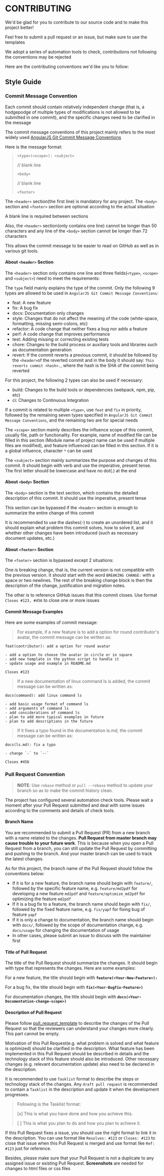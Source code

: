 # CONTRIBUTING

We'd be glad for you to contribute to our source code and to make this project better!

Feel free to submit a pull request or an issue, but make sure to use the templates

We adopt a series of automation tools to check, contributions not following the conventions may be rejected

Here are the contributing conventions we'd like you to follow:

## Style Guide

### Commit Message Convention

Each commit should contain relatively independent change (that is, a hodgepodge of multiple types of modifications is not allowed to be submitted in one commit), and the specific changes need to be clarified in the message

The commit message conventions of this project mainly refers to the most widely used [AngularJS Git Commit Message Conventions](https://docs.google.com/document/d/1QrDFcIiPjSLDn3EL15IJygNPiHORgU1_OOAqWjiDU5Y/edit#heading=h.uyo6cb12dt6w)

Here is the message format:

> `<type>(<scope>): <subject>`
>
> // blank line
>
> `<body>`
>
> // blank line
>
> `<footer>`

The `<header>` section(the first line) is mandatory for any project. The `<body>` section and `<footer>` section are optional according to the actual situation

A blank line is required between sections

Also, the `<header>` section(only contains one line) cannot be longer than 50 characters and any line of the `<body>` section cannot be longer than 72 characters

This allows the commit message to be easier to read on GitHub as well as in various git tools.

#### About `<header>` Section

The `<header>` section only contains one line and three fields(`<type>`, `<scope>` and `<subject>`) need to meet the requirements:

The `type` field mainly explains the type of the commit. Only the following 9 types are allowed to be used in `AngularJS Git Commit Message Conventions`:

- feat: A new feature
- fix: A bug fix
- docs: Documentation only changes
- style: Changes that do not affect the meaning of the code (white-space, formatting, missing semi-colons, etc)
- refactor: A code change that neither fixes a bug nor adds a feature
- perf: A code change that improves performance
- test: Adding missing or correcting existing tests
- chore: Changes to the build process or auxiliary tools and libraries such as documentation generation
- revert: If the commit reverts a previous commit, it should be followed by the `<header>`of the reverted commit and in the body it should say: `This reverts commit <hash>.`, where the hash is the SHA of the commit being reverted

For this project, the following 2 types can also be used if necessary:

- build: Changes to the build tools or dependencies (webpack, npm, pip, etc)
- ci: Changes to Continuous Integration

If a commit is related to multiple `<type>`, use `feat` and `fix` in priority, followed by the remaining seven types specified in `AngularJS Git Commit Message Conventions`, and the remaining two are for special needs

The `<scope>` section mainly describes the influence scope of this commit, usually file, path or functionality. For example, name of modified file can be filled in this section (Module name of project name can be used if multiple files are modified), and feature influenced can be filled in this section. If it is a global influence, character `*` can be used

The `<subject>` section mainly summarizes the purpose and changes of this commit. It should begin with verb and use the imperative, present tense. The first letter should be lowercase and have no dot(.) at the end

#### About `<body>` Section

The `<body>` section is the text section, which contains the detailed description of this commit. It should use the imperative, present tense

This section can be bypassed if the `<header>` section is enough to summarize the entire change of this commit

It is recommended to use the dashes(-) to create an unordered list, and it should explain what problem this commit solves, how to solve it, and whether other changes have been introduced (such as necessary document updates, etc.)

#### About `<footer>` Section

The `<footer>` section is bypassed except 2 situations:

One is breaking change, that is, the current version is not compatible with the previous version. It should start with the word `BREAKING CHANGE:` with a space or two newlines. The rest of the breaking change block is then the description of the change, justification and migration notes.

The other is to reference GitHub issues that this commit closes. Use format `Closes #123, #456` to close one or more issues

#### Commit Message Examples

Here are some examples of commit message:

> For example, if a new feature is to add a option for round contributor's avatar, the commit message can be written as:

```text
feat(contributor): add a option for round avatar

- add a option to choose the avatar in circle or in square
- add new template in the python script to handle it
- update usage and example in README.md

Closes #123
```

> If a new documentation of linux command ls is added, the commit message can be written as:

```text
docs(command): add linux command ls

- add basic usage format of command ls
- add arguments of command ls
- add considerations of command ls
- plan to add more typical examples in future
- plan to add descriptions in the future
```

> If it fixes a typo found in the documentation ls.md, the commit message can be written as:

```text
docs(ls.md): fix a typo

- change `-` to `--`

Closes #456
```

### Pull Request Convention

> **NOTE**: Use `rebase` method or `pull --rebase` method to update your branch so as to make the commit history clean.

The project has configured several automation check tools. Please wait a moment after your Pull Request submitted and deal with some issues according to the comments and details of check tools.

#### Branch Name

You are recommended to submit a Pull Request (PR) from a new branch with a name related to the changes. **Pull Request from master branch may cause trouble to your future work**. This is because when you open a Pull Request from a branch, you can still update the Pull Request by committing and pushing to the branch. And your master branch can be used to track the latest changes.

As for this project, the branch name of the Pull Request should follow the conventions below:

- If it is for a new feature, the branch name should begin with `feature/`, followed by the specific feature name, e.g. `feature/md2pdf` for developing a new feature `md2pdf` and `feature/optimize_md2pdf` for optimizing the feature `md2pdf`
- If it is a bug fix to a feature, the branch name should begin with `fix/`, followed by the fixed feature name, e.g. `fix/yapf` for fixing bug of feature `yapf`
- If it is only a change to documentation, the branch name should begin with `docs/`, followed by the scope of documentation change, e.g. `docs/usage` for changing the documentation of usage
- In other cases, please submit an issue to discuss with the maintainer first

#### Title of Pull Request

The title of the Pull Request should summarize the changes. It should begin with type that represents the changes. Here are some examples:

For a new feature, the title should begin with **`feature(<Your-New-Feature>):`**

For a bug fix, the title should begin with **`fix(<Your-Bugfix-Feature>)`**

For documentation changes, the title should begin with **`docs(<Your-Documentation-change-scope>)`**

#### Description of Pull Request

Please follow [pull_request_template](.github/PULL_REQUEST_TEMPLATE.md) to describe the changes of the Pull Request so that the reviewers can understand your changes more clearly. This part cannot be empty.

Motivation of this Pull Request(e.g. what problem is solved and what feature is optimized) should be clarified in the description. What feature has been implemented in this Pull Request should be described in details and the technology stack of this feature should also be introduced. Other necessary changes (e.g. relevant documentation update) also need to be declared in the description.

It is recommended to use `Tasklist` format to describe the steps or technology stack of the changes. Any `draft pull request` is recommended to contain a `Tasklist` in the description and update it when the development progresses.

> Following is the Tasklist format:
>
> [x] This is what you have done and how you achieve this.
>
> [ ] This is what you plan to do and how you plan to achieve it.

If this Pull Request fixes a issue, you should use the right format to link it in the description. You can use format like `Resolves: #123` or `Closes: #123` to close that issue when this Pull Request is merged and use format like `Ref: #123` just for reference.

Besides, please make sure that your Pull Request is not a duplicate to any assigned issue or existing Pull Request. **Screenshots** are needed for changes to html files or css files